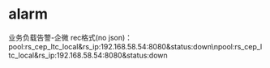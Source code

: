 # alarm
业务负载告警-企微
rec格式(no json)：pool:rs_cep_ltc_local&rs_ip:192.168.58.54:8080&status:down\npool:rs_cep_ltc_local&rs_ip:192.168.58.54:8080&status:down
